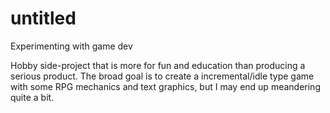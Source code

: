 # untitled
Experimenting with game dev 

Hobby side-project that is more for fun and education than producing a serious product. The broad goal is to create a incremental/idle type game with some RPG mechanics and text graphics, but I may end up meandering quite a bit.  
